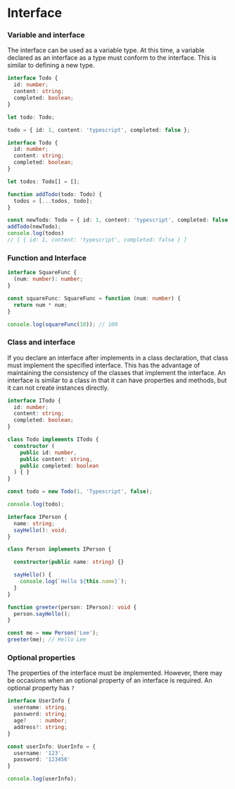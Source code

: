 # Interface

### Variable and interface

The interface can be used as a variable type. At this time, a variable declared as an interface as a type must conform to the interface. This is similar to defining a new type.

```typescript
interface Todo {
  id: number;
  content: string;
  completed: boolean;
}

let todo: Todo;

todo = { id: 1, content: 'typescript', completed: false };
```

```typescript
interface Todo {
  id: number;
  content: string;
  completed: boolean;
}

let todos: Todo[] = [];

function addTodo(todo: Todo) {
  todos = [...todos, todo];
}

const newTodo: Todo = { id: 1, content: 'typescript', completed: false };
addTodo(newTodo);
console.log(todos)
// [ { id: 1, content: 'typescript', completed: false } ]
```



### Function and Interface

```typescript
interface SquareFunc {
  (num: number): number;
}

const squareFunc: SquareFunc = function (num: number) {
  return num * num;
}

console.log(squareFunc(10)); // 100
```



### Class and interface

If you declare an interface after implements in a class declaration, that class must implement the specified interface. This has the advantage of maintaining the consistency of the classes that implement the interface. An interface is similar to a class in that it can have properties and methods, but it can not create instances directly.

```typescript
interface ITodo {
  id: number;
  content: string;
  completed: boolean;
}

class Todo implements ITodo {
  constructor (
    public id: number,
    public content: string,
    public completed: boolean
  ) { }
}

const todo = new Todo(1, 'Typescript', false);

console.log(todo);
```

```typescript
interface IPerson {
  name: string;
  sayHello(): void;
}

class Person implements IPerson {

  constructor(public name: string) {}

  sayHello() {
    console.log(`Hello ${this.name}`);
  }
}

function greeter(person: IPerson): void {
  person.sayHello();
}

const me = new Person('Lee');
greeter(me); // Hello Lee
```



### Optional properties

The properties of the interface must be implemented. However, there may be occasions when an optional property of an interface is required. An optional property has `?`

```typescript
interface UserInfo {
  username: string;
  password: string;
  age?    : number;
  address?: string;
}

const userInfo: UserInfo = {
  username: '123',
  password: '123456'
}

console.log(userInfo);
```



